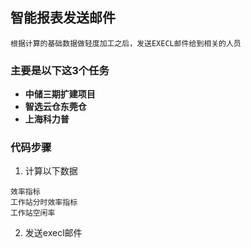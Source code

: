 ## 智能报表发送邮件
    根据计算的基础数据做轻度加工之后，发送EXECL邮件给到相关的人员
### 主要是以下这3个任务
- **中储三期扩建项目**
- **智选云仓东莞仓**
- **上海科力普**

### 代码步骤
1. 计算以下数据
```
效率指标
工作站分时效率指标
工作站空闲率
```
2. 发送execl邮件